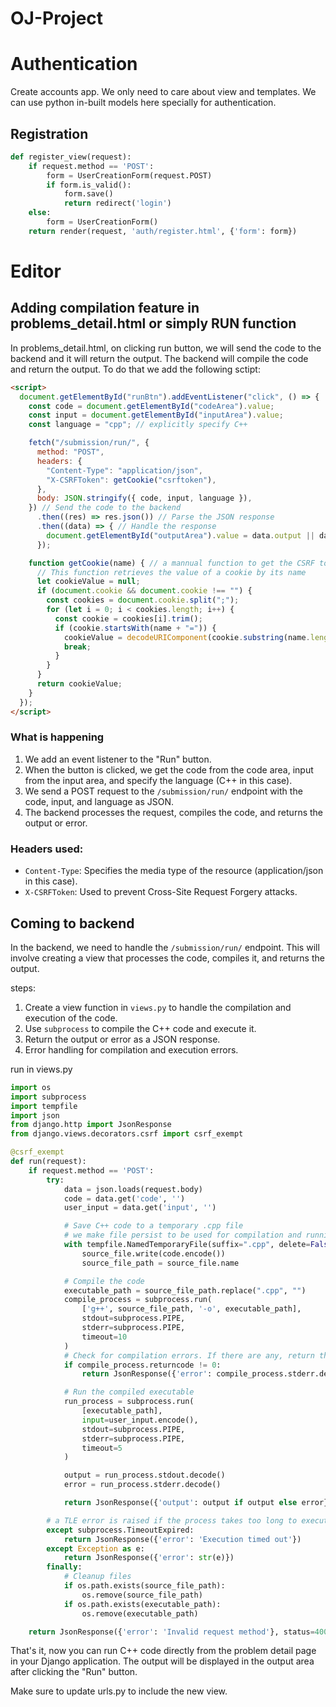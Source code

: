 # OJ-Project

# Authentication
Create accounts app. We only need to care about view and templates. We can use python in-built models here specially for authentication. 

## Registration
``` python
def register_view(request):
    if request.method == 'POST':
        form = UserCreationForm(request.POST)
        if form.is_valid():
            form.save()
            return redirect('login')
    else:
        form = UserCreationForm()
    return render(request, 'auth/register.html', {'form': form})
```

# Editor 

## Adding compilation feature in problems_detail.html or simply RUN function
In problems_detail.html, on clicking run button, we will send the code to the backend and it will return the output. The backend will compile the code and return the output. To do that we add the following sctipt:

``` html
<script>
  document.getElementById("runBtn").addEventListener("click", () => {
    const code = document.getElementById("codeArea").value;
    const input = document.getElementById("inputArea").value;
    const language = "cpp"; // explicitly specify C++

    fetch("/submission/run/", {
      method: "POST",
      headers: {
        "Content-Type": "application/json",
        "X-CSRFToken": getCookie("csrftoken"),
      },
      body: JSON.stringify({ code, input, language }),
    }) // Send the code to the backend
      .then((res) => res.json()) // Parse the JSON response
      .then((data) => { // Handle the response
        document.getElementById("outputArea").value = data.output || data.error;
      });

    function getCookie(name) { // a mannual function to get the CSRF token from cookies
      // This function retrieves the value of a cookie by its name
      let cookieValue = null;
      if (document.cookie && document.cookie !== "") {
        const cookies = document.cookie.split(";");
        for (let i = 0; i < cookies.length; i++) {
          const cookie = cookies[i].trim();
          if (cookie.startsWith(name + "=")) {
            cookieValue = decodeURIComponent(cookie.substring(name.length + 1));
            break;
          }
        }
      }
      return cookieValue;
    }
  });
</script>
```

### What is happening
1. We add an event listener to the "Run" button.
2. When the button is clicked, we get the code from the code area, input from the input area, and specify the language (C++ in this case).
3. We send a POST request to the `/submission/run/` endpoint with the code, input, and language as JSON.
4. The backend processes the request, compiles the code, and returns the output or error.

### Headers used:
- `Content-Type`: Specifies the media type of the resource (application/json in this case).
- `X-CSRFToken`: Used to prevent Cross-Site Request Forgery attacks.

## Coming to backend
In the backend, we need to handle the `/submission/run/` endpoint. This will involve creating a view that processes the code, compiles it, and returns the output.

steps:

1. Create a view function in `views.py` to handle the compilation and execution of the code.
2. Use `subprocess` to compile the C++ code and execute it.
3. Return the output or error as a JSON response.
4. Error handling for compilation and execution errors.

run in views.py
``` python
import os
import subprocess
import tempfile
import json
from django.http import JsonResponse
from django.views.decorators.csrf import csrf_exempt

@csrf_exempt
def run(request):
    if request.method == 'POST':
        try:
            data = json.loads(request.body)
            code = data.get('code', '')
            user_input = data.get('input', '')

            # Save C++ code to a temporary .cpp file
            # we make file persist to be used for compilation and running
            with tempfile.NamedTemporaryFile(suffix=".cpp", delete=False) as source_file:
                source_file.write(code.encode())
                source_file_path = source_file.name

            # Compile the code
            executable_path = source_file_path.replace(".cpp", "")
            compile_process = subprocess.run(
                ['g++', source_file_path, '-o', executable_path],
                stdout=subprocess.PIPE,
                stderr=subprocess.PIPE,
                timeout=10
            )
            # Check for compilation errors. If there are any, return them
            if compile_process.returncode != 0:
                return JsonResponse({'error': compile_process.stderr.decode()})

            # Run the compiled executable
            run_process = subprocess.run(
                [executable_path],
                input=user_input.encode(),
                stdout=subprocess.PIPE,
                stderr=subprocess.PIPE,
                timeout=5
            )

            output = run_process.stdout.decode()
            error = run_process.stderr.decode()

            return JsonResponse({'output': output if output else error})

        # a TLE error is raised if the process takes too long to execute
        except subprocess.TimeoutExpired:
            return JsonResponse({'error': 'Execution timed out'})
        except Exception as e:
            return JsonResponse({'error': str(e)})
        finally:
            # Cleanup files
            if os.path.exists(source_file_path):
                os.remove(source_file_path)
            if os.path.exists(executable_path):
                os.remove(executable_path)

    return JsonResponse({'error': 'Invalid request method'}, status=400)

```

That's it, now you can run C++ code directly from the problem detail page in your Django application. The output will be displayed in the output area after clicking the "Run" button.

Make sure to update urls.py to include the new view.

